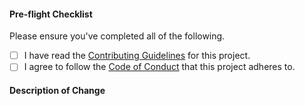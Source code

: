 <!-- Thank you for your Pull Request. -->
<!-- If you're unsure about any of these, don't hesitate to ask. We're here to help! -->
<!-- Please start by naming your pull request properly for e.g. "Add Google Tasks to Todo providers". -->
<!-- Please keep in mind that any text inside "<!--" and "--\>" are comments from us and won't be visible in your bug report, so please don't put any text in them. -->

#### Pre-flight Checklist

Please ensure you've completed all of the following.

- [ ] I have read the [Contributing Guidelines](https://github.com/ferdium/ferdium-app/blob/HEAD/CONTRIBUTING.md) for this project.
- [ ] I agree to follow the [Code of Conduct](https://github.com/ferdium/ferdium-app/blob/HEAD/CODE_OF_CONDUCT.md) that this project adheres to.

#### Description of Change

<!-- Describe your changes in detail. -->
